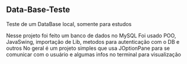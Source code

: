 ## Data-Base-Teste
Teste de um DataBase local, somente para estudos

Nesse projeto foi feito um banco de dados no MySQL
Foi usado POO, JavaSwing, importação de Lib, metodos para autenticação com o DB e outros
No geral é um projeto simples que usa JOptionPane para se comunicar com o usuário e algumas infos no terminal para visualização
